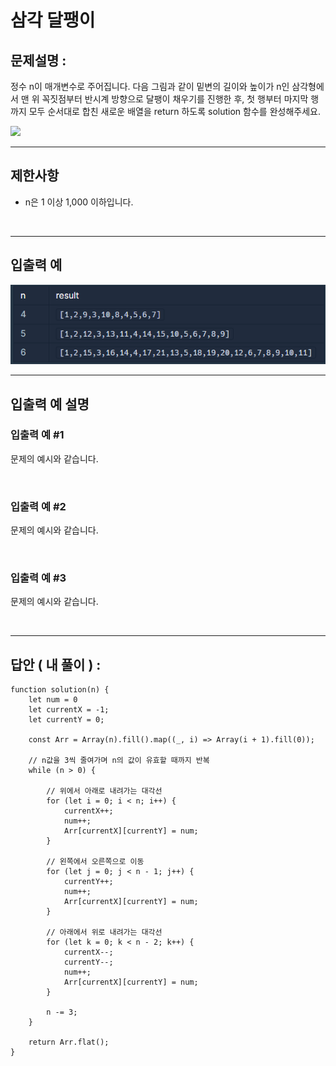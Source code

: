 # 삼각 달팽이

## 문제설명 :

정수 n이 매개변수로 주어집니다. 다음 그림과 같이 밑변의 길이와 높이가 n인 삼각형에서 맨 위 꼭짓점부터 반시계 방향으로 달팽이 채우기를 진행한 후, 첫 행부터 마지막 행까지 모두 순서대로 합친 새로운 배열을 return 하도록 solution 함수를 완성해주세요.

<img src ='https://grepp-programmers.s3.ap-northeast-2.amazonaws.com/files/production/e1e53b93-dcdf-446f-b47f-e8ec1292a5e0/examples.png'>

---

## 제한사항

- n은 1 이상 1,000 이하입니다.

<br/>

---

## 입출력 예

<img src ='삼각 달팽이.png'>

<br/>

---

## 입출력 예 설명

### 입출력 예 #1

문제의 예시와 같습니다.

<br/>

### 입출력 예 #2

문제의 예시와 같습니다.

<br/>

### 입출력 예 #3

문제의 예시와 같습니다.

<br/>

---

## 답안 ( 내 풀이 ) :

```
function solution(n) {
    let num = 0
    let currentX = -1;
    let currentY = 0;

    const Arr = Array(n).fill().map((_, i) => Array(i + 1).fill(0));

    // n값을 3씩 줄여가며 n의 값이 유효할 때까지 반복
    while (n > 0) {

        // 위에서 아래로 내려가는 대각선
        for (let i = 0; i < n; i++) {
            currentX++;
            num++;
            Arr[currentX][currentY] = num;
        }

        // 왼쪽에서 오른쪽으로 이동
        for (let j = 0; j < n - 1; j++) {
            currentY++;
            num++;
            Arr[currentX][currentY] = num;
        }

        // 아래에서 위로 내려가는 대각선
        for (let k = 0; k < n - 2; k++) {
            currentX--;
            currentY--;
            num++;
            Arr[currentX][currentY] = num;
        }

        n -= 3;
    }

    return Arr.flat();
}
```
